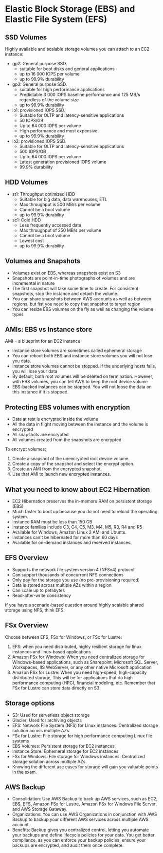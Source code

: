 # Elastic Block Storage (EBS) and Elastic File System (EFS)
## SSD Volumes
Highly available and scalable storage volumes you can attach to an EC2 instance:
-  gp2: General purpose SSD.
   -  suitable for boot disks and general applications
   -  up tp 16 000 IOPS per volume
   -  up to 99.9% durability
-  gp3: General purpose SSD.
   -  suitable for high performance applications
   -  Predictable 3 000 IOPS baseline performance and 125 MB/s regardless of the volume size
   -  up to 99.9% durability
-  io1: provisioned IOPS SSD.
   -  Suitable for OLTP and latency-sensitive applications
   -  50 IOPS/GB
   -  Up to 64 000 IOPS per volume
   -  High performance and most expensive.
   -  up to 99.9% durability
-  io2: provisioned IOPS SSD.
   -  Suitable for OLTP and latency-sensitive applications
   -  500 IOPS/GB
   -  Up to 64 000 IOPS per volume
   -  Latest generation provisioned IOPS volume
   -  99.9% durability


## HDD Volumes
- st1: Throughput optimized HDD
  - Suitable for big data, data warehouses, ETL
  - Max throughput is 500 MB/s per volume
  - Cannot be a boot volume
  - up to 99.9% durability
- sc1: Cold HDD
  - Less frequently accessed data
  - Max throughput of 250 MB/s per volume
  - Cannot be a boot volume
  - Lowest cost
  - up to 99.9% durability


## Volumes and Snapshots
- Volumes exist on EBS, whereas snapshots exist on S3
- Snapshots are point-in-time photographs of volumes and are incremental in nature
- The first snapshot will take some time to create. For consistent snapshots, stop the instance and detach the volume.
- You can share snapshots between AWS accounts as well as between regions, but fist you need to copy that snapshot to target region
- You can resize EBS volumes on the fly as well as changing the volume types

## AMIs: EBS vs Instance store
AMI = a blueprint for an EC2 instance
- Instance store volumes are sometimes called ephemeral storage
- You can reboot both EBS and instance store volumes you will not lose you data.
- Instance store volumes cannot be stopped. If the underlying hosts fails, you will lose your data
- By default, both root volumes will be deleted on termination. However, with EBS volumes, you can tell AWS to keep the root device volume
- EBS-backed instances can be stopped. You will not loose the data on this instance if it is stopped.

## Protecting EBS volumes with encryption
- Data at rest is encrypted inside the volume
- All the data in flight moving between the instance and the volume is encrypted
- All snapshots are encrypted
- All volumes created from the snapshots are encrypted

To encrypt volumes:
1. Create a snapshot of the unencrypted root device volume.
2. Create a copy of the snapshot and select the encrypt option.
3. Create an AMI from the encrypted snapshot.
4. Use that AMI to launch new encrypted instances. 

## What you need to know about EC2 Hibernation
- EC2 Hibernation preserves the in-memoru RAM on persistent storage (EBS)
- Much faster to boot up because you do not need to reload the operating system.
- Instance RAM must be less than 150 GB
- Instance families include C3, C4, C5, M3, M4, M5, R3, R4 and R5
- Available for Windows, Amazon Linux 2 AMI and Ubuntu.
- Instances can't be hibernated for more than 60 days
- Available for on-demand instances and reserved instances.

## EFS Overview
- Supports the network file system version 4 (NFSv4) protocol
- Can support thousands of concurrent NFS connections
- Only pay for the storage you use (no pre-provisioning required)
- Data is stored across multiple AZs within a region
- Can scale up to petabytes
- Read-after-write consistency

If you have a scenario-based question around highly scalable shared storage using NFS, think EFS. 

## FSx Overview
Choose between EFS, FSx for Windows, or FSx for Lustre:
1. EFS: when you need distributed, highly resilient storage for linux instances and linus-based applications
2. Amazon FSx for Windows: When you need centralized storage for Windows-based applications, such as Sharepoint, Microsoft SQL Server, Workspaces, IIS WebServer, or any other native Microsoft application
3. Amazon FSx for Lustre: When you need high-speed, high-capacity distributed storage, This will be for applications that do high performance computing (HPC), financial modeling, etc. Remember that FSx for Lustre can store data directly on S3.

## Storage options
- S3: Used for serverless object storage
- Glacier: Used for archiving objects
- EFS: Network File System (NFS) for Linux instances. Centralized storage solution across multiple AZs.
- FSx for Lustre: File storage for high performance computing Linux file systems
- EBS Volumes: Persistent storage for EC2 instances.
- Instance Store: Ephemeral storage for EC2 instances
- FSx for Windows: File storage for Windows instances. Centralized storage solution across multiple AZs.
- Knowing the different use cases for storage will gain you valuable points in the exam.

## AWS Backup
- Consolidation: Use AWS Backup to back up AWS services, such as EC2, EBS, EFS, Amazon FSx for Lustre, Amazon FSx for Windows File Server, and AWS Storage Gateway.
- Organizations: You can use AWS Organizations in conjunction with AWS Backup to backup your different AWS services across multiple AWS account. 
- Benefits: Backup gives you centralized control, letting you automate your backups and define lifecycle policies for your data. You get better compliance, as you can enforce your backup policies, ensure your backups are encrypted, and audit them once complete.